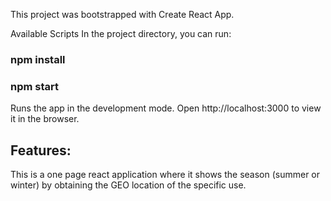 This project was bootstrapped with Create React App.

Available Scripts
In the project directory, you can run:

### npm install
### npm start
Runs the app in the development mode.
Open http://localhost:3000 to view it in the browser.

## Features:

This is a one page react application where it shows the season (summer or winter) by obtaining the GEO location of the specific use. 
